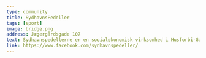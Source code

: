```yaml
---
type: community
title: SydhavnsPedeller
tags: [sport]
image: bridge.png
address: Jægergårdsgade 107
text: Sydhavnspedellerne er en socialøkonomisk virksomhed i Husforbi-Gadeliv i Aarhus. Som Sydhavnspedel kan brugere af væresteder, misbrugere og hjemløse tjene kontanter på at udføre forskellige opgaver som rengøring.
link: https://www.facebook.com/sydhavnspedeller/
---
```

